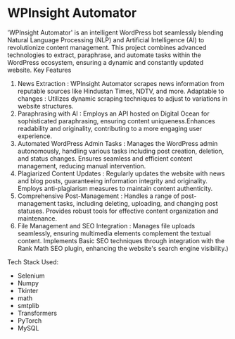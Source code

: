# WPInsight Automator
'WPInsight Automator' is an intelligent WordPress bot seamlessly blending Natural Language Processing (NLP) and Artificial Intelligence (AI) to revolutionize content management. This project combines advanced technologies to extract, paraphrase, and automate tasks within the WordPress ecosystem, ensuring a dynamic and constantly updated website.
Key Features

1. News Extraction :</b> WPInsight Automator scrapes news information from reputable sources like Hindustan Times, NDTV, and more.
Adaptable to changes : Utilizes dynamic scraping techniques to adjust to variations in website structures.
2. Paraphrasing with AI : Employs an API hosted on Digital Ocean for sophisticated paraphrasing, ensuring content uniqueness.Enhances readability and originality, contributing to a more engaging user experience.
3. Automated WordPress Admin Tasks : Manages the WordPress admin autonomously, handling various tasks including post creation, deletion, and status changes. Ensures seamless and efficient content management, reducing manual intervention.
4. Plagiarized Content Updates : Regularly updates the website with news and blog posts, guaranteeing information integrity and originality. Employs anti-plagiarism measures to maintain content authenticity.
5. Comprehensive Post-Management : Handles a range of post-management tasks, including deleting, uploading, and changing post statuses. Provides robust tools for effective content organization and maintenance.
6. File Management and SEO Integration : Manages file uploads seamlessly, ensuring multimedia elements complement the textual content. Implements Basic SEO techniques through integration with the Rank Math SEO plugin, enhancing the website's search engine visibility.)

Tech Stack Used:
- Selenium
- Numpy
- Tkinter
- math
- smtplib
- Transformers
- PyTorch
- MySQL
